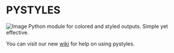 # PYSTYLES
![Image](https://github.com/nerdyzen/other/blob/main/pystyles.jpg?raw=true)
Python module for colored and styled outputs.  Simple yet effective.

You can visit our new [wiki](https://github.com/nerdyzen/pystyles/wiki) for help on using pystyles.
